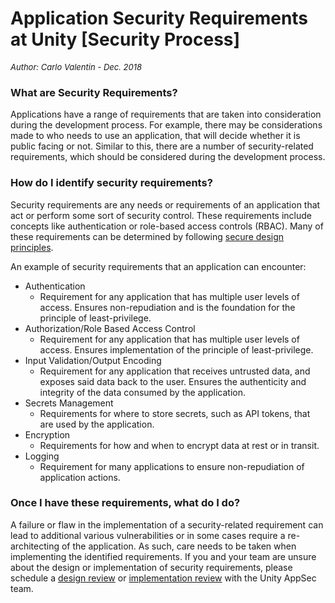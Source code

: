 # Application Security Requirements at Unity [Security Process]
<font size="-1">_Author: Carlo Valentin - Dec. 2018_</font>

### What are Security Requirements?

Applications have a range of requirements that are taken into consideration during the development process. For example, there may be considerations made to who needs to use an application, that will decide whether it is public facing or not. Similar to this, there are a number of security-related requirements, which should be considered during the development process.

### How do I identify security requirements?

Security requirements are any needs or requirements of an application that act or perform some sort of security control. These requirements include concepts like authentication or role-based access controls (RBAC). Many of these requirements can be determined by following [secure design principles](../Coding%20Practice/Secure-Design-Principles.md).

 

An example of security requirements that an application can encounter:

- Authentication
  - Requirement for any application that has multiple user levels of access. Ensures non-repudiation and is the foundation for the principle of least-privilege.
- Authorization/Role Based Access Control
  - Requirement for any application that has multiple user levels of access. Ensures implementation of the principle of least-privilege.
- Input Validation/Output Encoding
  - Requirement for any application that receives untrusted data, and exposes said data back to the user. Ensures the authenticity and integrity of the data consumed by the application.
- Secrets Management
  - Requirements for where to store secrets, such as API tokens, that are used by the application.
- Encryption
  - Requirements for how and when to encrypt data at rest or in transit.
- Logging
  - Requirement for many applications to ensure non-repudiation of application actions.

### Once I have these requirements, what do I do?

A failure or flaw in the implementation of a security-related requirement can lead to additional various vulnerabilities or in some cases require a re-architecting of the application. As such, care needs to be taken when implementing the identified requirements. If you and your team are unsure about the design or implementation of security requirements, please schedule a [design review](./Design-Review.md) or [implementation review](./Implementation-Review.md) with the Unity AppSec team.
